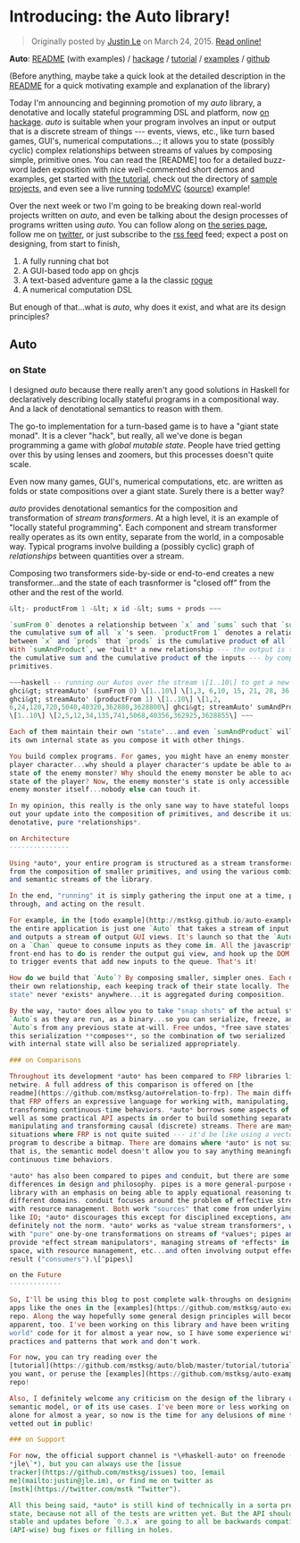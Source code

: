 Introducing: the Auto library!
==============================

> Originally posted by [Justin Le](https://blog.jle.im/) on March 24, 2015.
> [Read online!](https://blog.jle.im/entry/introducing-the-auto-library.html)

**Auto**: [README](https://github.com/mstksg/auto/blob/master/README.md) (with
examples) / [hackage](http://hackage.haskell.org/package/auto) /
[tutorial](https://github.com/mstksg/auto/blob/master/tutorial/tutorial.md) /
[examples](https://github.com/mstksg/auto-examples) /
[github](https://github.com/mstksg/auto)

(Before anything, maybe take a quick look at the detailed description in the
[README](https://github.com/mstksg/auto/blob/master/README.md) for a quick
motivating example and explanation of the library)

Today I'm announcing and beginning promotion of my *auto* library, a denotative
and locally stateful programming DSL and platform, now [on
hackage](http://hackage.haskell.org/package/auto). *auto* is suitable when your
program involves an input or output that is a discrete stream of things ---
events, views, etc., like turn based games, GUI's, numerical computations...; it
allows you to state (possibly cyclic) complex relationships between streams of
values by composing simple, primitive ones. You can read the \[README\] too for
a detailed buzz-word laden exposition with nice well-commented short demos and
examples, get started with [the
tutorial](https://github.com/mstksg/auto/blob/master/tutorial/tutorial.md),
check out the directory of [sample
projects](https://github.com/mstksg/auto-examples), and even see a live running
[todoMVC](http://mstksg.github.io/auto-examples/todo/)
([source](https://github.com/mstksg/auto-examples/blob/master/src/Todo.hs))
example!

Over the next week or two I'm going to be breaking down real-world projects
written on *auto*, and even be talking about the design processes of programs
written using *auto*. You can follow along on [the series
page](http://blog.jle.im/entries/series/+all-about-auto), follow me on
[twitter](https://twitter.com/mstk "Twitter"), or just subscribe to the [rss
feed](http://blog.jle.im/rss) feed; expect a post on designing, from start to
finish,

1.  A fully running chat bot
2.  A GUI-based todo app on ghcjs
3.  A text-based adventure game a la the classic
    [rogue](http://en.wikipedia.org/wiki/Rogue_%28video_game%29)
4.  A numerical computation DSL

But enough of that...what is *auto*, why does it exist, and what are its design
principles?

Auto
----

### on State

I designed *auto* because there really aren't any good solutions in Haskell for
declaratively describing locally stateful programs in a compositional way. And a
lack of denotational semantics to reason with them.

The go-to implementation for a turn-based game is to have a "giant state monad".
It is a clever "hack", but really, all we've done is began programming a game
with *global mutable state*. People have tried getting over this by using lenses
and zoomers, but this processes doesn't quite scale.

Even now many games, GUI's, numerical computations, etc. are written as folds or
state compositions over a giant state. Surely there is a better way?

*auto* provides denotational semantics for the composition and transformation of
*stream transformers*. At a high level, it is an example of "locally stateful
programming". Each component and stream transformer really operates as its own
entity, separate from the world, in a composable way. Typical programs involve
building a (possibly cyclic) graph of *relationships* between quantities over a
stream.

Composing two transformers side-by-side or end-to-end creates a new
transformer...and the state of each trasnformer is "closed off" from the other
and the rest of the world.

~~~haskell sumAndProduct = proc x -&gt; do sums &lt;- sumFrom 0 -&lt; x prods
&lt;- productFrom 1 -&lt; x id -&lt; sums + prods ~~~

`sumFrom 0` denotes a relationship between `x` and `sums` such that `sums` is
the cumulative sum of all `x`'s seen. `productFrom 1` denotes a relationship
between `x` and `prods` that `prods` is the cumulative product of all `x`s seen.
With `sumAndProduct`, we *built* a new relationship --- the output is the sum of
the cumulative sum and the cumulative product of the inputs --- by composing two
primitives.

~~~haskell -- running our Autos over the stream \[1..10\] to get a new stream
ghci&gt; streamAuto' (sumFrom 0) \[1..10\] \[1,3, 6,10, 15, 21, 28, 36, 45, 55\]
ghci&gt; streamAuto' (productFrom 1) \[1..10\] \[1,2,
6,24,120,720,5040,40320,362880,3628800\] ghci&gt; streamAuto' sumAndProduct
\[1..10\] \[2,5,12,34,135,741,5068,40356,362925,3628855\] ~~~

Each of them maintain their own "state"...and even `sumAndProduct` will maintain
its own internal state as you compose it with other things.

You build complex programs. For games, you might have an enemy monster, or a
player character...why should a player character's update be able to access the
state of the enemy monster? Why should the enemy monster be able to access the
state of the player? Now, the enemy monster's state is only accessible to the
enemy monster itself...nobody else can touch it.

In my opinion, this really is the only sane way to have stateful loops. Separate
out your update into the composition of primitives, and describe it using
denotative, pure *relationships*.

on Architecture
---------------

Using *auto*, your entire program is structured as a stream transformer, built
from the composition of smaller primitives, and using the various combinators
and semantic streams of the library.

In the end, "running" it is simply gathering the input one at a time, pushing it
through, and acting on the result.

For example, in the [todo example](http://mstksg.github.io/auto-examples/todo/),
the entire application is just one `Auto` that takes a stream of input commands
and outputs a stream of output GUI views. It's launch so that the `Auto` waits
on a `Chan` queue to consume inputs as they come in. All the javascript
front-end has to do is render the output gui view, and hook up the DOM elements
to trigger events that add new inputs to the queue. That's it!

How do we build that `Auto`? By composing smaller, simpler ones. Each denoting
their own relationship, each keeping track of their state locally. The "full GUI
state" never *exists* anywhere...it is aggregated during composition.

By the way, *auto* does allow you to take "snap shots" of the actual states of
`Auto`s as they are run, as a binary...so you can serialize, freeze, and resume
`Auto`s from any previous state at-will. Free undos, *free save states*. And
this serialization **composes**, so the combination of two serialized `Auto`s
with internal state will also be serialized appropriately.

### on Comparisons

Throughout its development *auto* has been compared to FRP libraries like
netwire. A full address of this comparison is offered on [the
readme](https://github.com/mstksg/auto#relation-to-frp). The main difference is
that FRP offers an expressive language for working with, manipulating, and
transforming continuous-time behaviors. *auto* borrows some aspects of FRP as
well as some practical API aspects in order to build something separate,
manipulating and transforming causal (discrete) streams. There are many
situations where FRP is not quite suited --- it'd be like using a vector art
program to describe a bitmap. There are domains where *auto* is not suited ---
that is, the semantic model doesn't allow you to say anything meaningful about
continuous time behaviors.

*auto* has also been compared to pipes and conduit, but there are some major
differences in design and philosophy. pipes is a more general-purpose co-routine
library with an emphasis on being able to apply equational reasoning to many
different domains. conduit focuses around the problem of effective streaming
with resource management. Both work "sources" that come from underlying monads
like IO; *auto* discourages this except for disciplined exceptions, and it's
definitely not the norm. *auto* works as *value stream transformers*, working
with "pure" one-by-one transformations on streams of *values*; pipes and conduit
provide *effect stream manipulators*, managing streams of *effects* in constant
space, with resource management, etc...and often involving output effects as a
result ("consumers").\[^pipes\]

on the Future
-------------

So, I'll be using this blog to post complete walk-throughs on designing specific
apps like the ones in the [examples](https://github.com/mstksg/auto-examples)
repo. Along the way hopefully some general design principles will become
apparent, too. I've been working on this library and have been writing "real
world" code for it for almost a year now, so I have some experience with design
practices and patterns that work and don't work.

For now, you can try reading over the
[tutorial](https://github.com/mstksg/auto/blob/master/tutorial/tutorial.md) if
you want, or peruse the [examples](https://github.com/mstksg/auto-examples)
repo!

Also, I definitely welcome any criticism on the design of the library or the
semantic model, or of its use cases. I've been more or less working on this
alone for almost a year, so now is the time for any delusions of mine to be
vetted out in public!

### on Support

For now, the official support channel is *\#haskell-auto* on freenode (I'm
*jle\`*), but you can always use the [issue
tracker](https://github.com/mstksg/issues) too, [email
me](mailto:justin@jle.im), or find me on twitter as
[mstk](https://twitter.com/mstk "Twitter").

All this being said, *auto* is still kind of technically in a sorta pre-release
state, because not all of the tests are written yet. But the API should be
stable and updates before `0.3.x` are going to all be backwards compatible
(API-wise) bug fixes or filling in holes.
